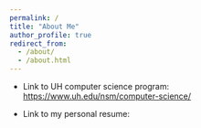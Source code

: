 ```yaml
---
permalink: /
title: "About Me"
author_profile: true
redirect_from: 
  - /about/
  - /about.html
---
```


- Link to UH computer science program: https://www.uh.edu/nsm/computer-science/

- Link to my personal resume: 
